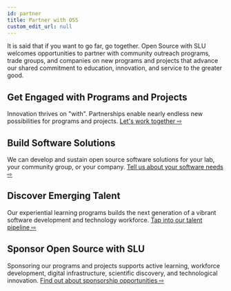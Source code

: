 ```yaml
---
id: partner
title: Partner with OSS
custom_edit_url: null
---
```


It is said that if you want to go far, go together. Open Source with SLU welcomes opportunities to partner with community outreach programs, trade groups, and companies on new programs and projects that advance our shared commitment to education, innovation, and service to the greater good.

## Get Engaged with Programs and Projects

Innovation thrives on "with". Partnerships enable nearly endless new possibilities for programs and projects. [Let's work together ⇨](./engage.md)

## Build Software Solutions

We can develop and sustain open source software solutions for your lab, your community group, or your company. [Tell us about your software needs ⇨](./solutions.md)

## Discover Emerging Talent

Our experiential learning programs builds the next generation of a vibrant software development and technology workforce. [Tap into our talent pipeline ⇨](./talent.md)

## Sponsor Open Source with SLU

Sponsoring our programs and projects supports active learning, workforce development, digital infrastructure, scientific discovery, and technological innovation. [Find out about sponsorship opportunities  ⇨](./sponsorship.md)

